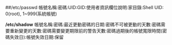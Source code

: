##/etc/passwd
帳號名稱:密碼:UID:GID:使用者資訊欄位說明:家目錄:Shell
UID: 0(root), 1~999(系統帳號)

**/etc/shadow**
帳號名稱:密碼:最近更動密碼的日期:密碼不可被更動的天數:密碼需要重新變更的天數:密碼需要變更期限前的警告天數:密碼過期後的帳號寬限時間(密碼失效日):帳號失效日期:保留
